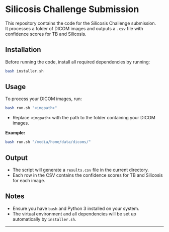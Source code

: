 # Silicosis Challenge Submission

This repository contains the code for the Silicosis Challenge submission.  
It processes a folder of DICOM images and outputs a `.csv` file with confidence scores for TB and Silicosis.

## Installation

Before running the code, install all required dependencies by running:

```bash
bash installer.sh
```

## Usage

To process your DICOM images, run:

```bash
bash run.sh "<imgpath>"
```

- Replace `<imgpath>` with the path to the folder containing your DICOM images.

**Example:**
```bash
bash run.sh "/media/home/data/dicoms/"
```

## Output

- The script will generate a `results.csv` file in the current directory.
- Each row in the CSV contains the confidence scores for TB and Silicosis for each image.

## Notes

- Ensure you have `bash` and Python 3 installed on your system.
- The virtual environment and all dependencies will be set up automatically by `installer.sh`.

---
